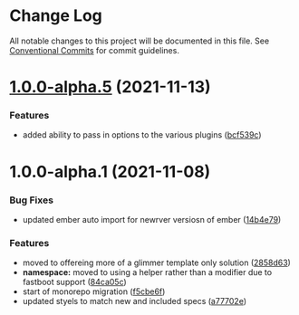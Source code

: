 # Change Log

All notable changes to this project will be documented in this file.
See [Conventional Commits](https://conventionalcommits.org) for commit guidelines.

# [1.0.0-alpha.5](https://github.com/webark/ember-cli-styles/compare/ember-cli-styles-namespace@1.0.0-alpha.4...ember-cli-styles-namespace@1.0.0-alpha.5) (2021-11-13)


### Features

* added ability to pass in options to the various plugins ([bcf539c](https://github.com/webark/ember-cli-styles/commit/bcf539cf54f167ee44c606e670ea59ffe9ff6e03))





# 1.0.0-alpha.1 (2021-11-08)


### Bug Fixes

* updated ember auto import for newrver versiosn of ember ([14b4e79](https://github.com/webark/ember-cli-styles/commit/14b4e7942b96fdbfffecb18fc4312fb090e85228))


### Features

* moved to offereing more of a glimmer template only solution ([2858d63](https://github.com/webark/ember-cli-styles/commit/2858d633d373016e254626c5c2499c39df3a9383))
* **namespace:** moved to using a helper rather than a modifier due to fastboot support ([84ca05c](https://github.com/webark/ember-cli-styles/commit/84ca05cbe28959aa7ef12d73986b79477098c404))
* start of monorepo migration ([f5cbe6f](https://github.com/webark/ember-cli-styles/commit/f5cbe6f6407cc0c0220763abad2023559c9fd009))
* updated styels to match new and included specs ([a77702e](https://github.com/webark/ember-cli-styles/commit/a77702e1f32947f66595bce24f49d0f5041ba680))
